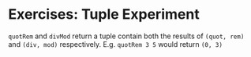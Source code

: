 # Exercises: Tuple Experiment
`quotRem` and `divMod` return a tuple contain both the results of `(quot, rem)` and `(div, mod)` respectively. E.g. `quotRem 3 5` would return `(0, 3)`

